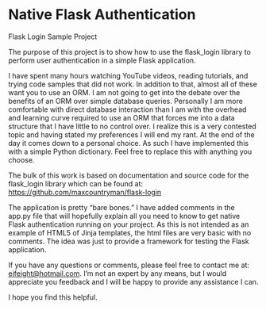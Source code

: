 # Native Flask Authentication
Flask Login Sample Project

The purpose of this project is to show how to use the flask_login library to perform user
authentication in a simple Flask application.

I have spent many hours watching YouTube videos, reading tutorials, and trying code samples
that did not work. In addition to that, almost all of these want you to use an ORM. I am not going
to get into the debate over the benefits of an ORM over simple database queries. Personally I am
more comfortable with direct database interaction than I am with the overhead and learning curve
required to use an ORM that forces me into a data structure that I have little to no control over. I
realize this is a very contested topic and having stated my preferences I will end my rant. At the
end of the day it comes down to a personal choice. As such I have implemented this with a simple
Python dictionary. Feel free to replace this with anything you choose.

The bulk of this work is based on documentation and source code for the flask_login library which
can be found at:
https://github.com/maxcountryman/flask-login

The application is pretty “bare bones.” I have added comments in the app.py file that will hopefully explain all you need to know to get native Flask authentication running on your project. As this is
not intended as an example of HTML5 of Jinja templates, the html files are very basic with no comments. The idea was just to provide a framework for testing the Flask application.

If you have any questions or comments, please feel free to contact me at: ejfeight@hotmail.com.
I’m not an expert by any means, but I would appreciate you feedback and I will be happy to provide
any assistance I can.

I hope you find this helpful.
